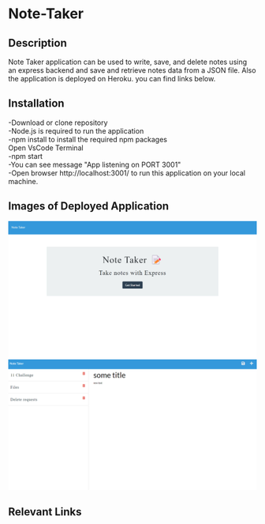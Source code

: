 # Note-Taker

## Description
 Note Taker application can be used to write, save, and delete notes using an express backend and save and  retrieve notes data from a JSON file.
Also the application is deployed on Heroku. you can find links below.

## Installation
-Download or clone repository<br>
-Node.js is required to run the application<br>
-npm install to install the required npm packages<br>
 Open VsCode Terminal<br>
-npm start<br>
-You can see message "App listening on PORT 3001"<br>
-Open browser  http://localhost:3001/ to run this application on your local machine.<br>


## Images of Deployed Application
![alt text](assets/images/Screenshot_1.png)
![alt text](assets/images/Screenshot_2.png)
## Relevant Links